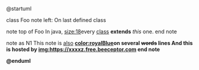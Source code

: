 @startuml

class Foo
note left: On last defined class

note top of Foo
  In java, <size:18>every</size> <u>class</u>
  <b>extends</b>
  <i>this</i> one.
end note

note as N1
  This note is <u>also</u>
  <b><color:royalBlue>on several</color>
  <s>words</s> lines
  And this is hosted by <img:https://xxxxz.free.beeceptor.com>
end note

@enduml
